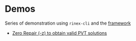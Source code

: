 Demos
=====

Series of demonstration using `rinex-cli` and the [framework](https://github.com/rtk-rs)

- [Zero Repair (-z) to obtain valid PVT solutions](./zero-repair-ppp)
